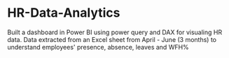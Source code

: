# HR-Data-Analytics
Built a dashboard in Power BI using power query and DAX for visualing HR data.
Data extracted from an Excel sheet from April - June (3 months) to understand employees' presence, absence, leaves and WFH%
